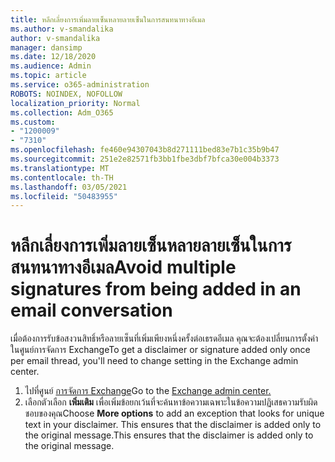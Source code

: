 ```yaml
---
title: หลีกเลี่ยงการเพิ่มลายเซ็นหลายลายเซ็นในการสนทนาทางอีเมล
ms.author: v-smandalika
author: v-smandalika
manager: dansimp
ms.date: 12/18/2020
ms.audience: Admin
ms.topic: article
ms.service: o365-administration
ROBOTS: NOINDEX, NOFOLLOW
localization_priority: Normal
ms.collection: Adm_O365
ms.custom:
- "1200009"
- "7310"
ms.openlocfilehash: fe460e94307043b8d271111bed83e7b1c35b9b47
ms.sourcegitcommit: 251e2e82571fb3bb1fbe3dbf7bfca30e004b3373
ms.translationtype: MT
ms.contentlocale: th-TH
ms.lasthandoff: 03/05/2021
ms.locfileid: "50483955"
---
```

# <a name="avoid-multiple-signatures-from-being-added-in-an-email-conversation"></a><span data-ttu-id="e59fa-102">หลีกเลี่ยงการเพิ่มลายเซ็นหลายลายเซ็นในการสนทนาทางอีเมล</span><span class="sxs-lookup"><span data-stu-id="e59fa-102">Avoid multiple signatures from being added in an email conversation</span></span>

<span data-ttu-id="e59fa-103">เมื่อต้องการรับข้อสงวนสิทธิ์หรือลายเซ็นที่เพิ่มเพียงหนึ่งครั้งต่อเธรดอีเมล คุณจะต้องเปลี่ยนการตั้งค่าในศูนย์การจัดการ Exchange</span><span class="sxs-lookup"><span data-stu-id="e59fa-103">To get a disclaimer or signature added only once per email thread, you'll need to change setting in the Exchange admin center.</span></span>

1. <span data-ttu-id="e59fa-104">ไปที่ศูนย์ [การจัดการ Exchange](https://go.microsoft.com/fwlink/p/?linkid=2059104)</span><span class="sxs-lookup"><span data-stu-id="e59fa-104">Go to the [Exchange admin center.](https://go.microsoft.com/fwlink/p/?linkid=2059104)</span></span>
2. <span data-ttu-id="e59fa-105">เลือกตัวเลือก **เพิ่มเติม** เพื่อเพิ่มข้อยกเว้นที่จะค้นหาข้อความเฉพาะในข้อความปฏิเสธความรับผิดชอบของคุณ</span><span class="sxs-lookup"><span data-stu-id="e59fa-105">Choose **More options** to add an exception that looks for unique text in your disclaimer.</span></span> <span data-ttu-id="e59fa-106">This ensures that the disclaimer is added only to the original message.</span><span class="sxs-lookup"><span data-stu-id="e59fa-106">This ensures that the disclaimer is added only to the original message.</span></span>

